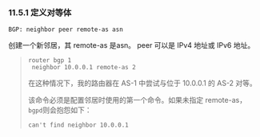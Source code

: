 ### 11.5.1 定义对等体

```shell
BGP: neighbor peer remote-as asn
```

创建一个新邻居，其 remote-as 是asn。 peer 可以是 IPv4 地址或 IPv6 地址。

> ```shell
> router bgp 1
>  neighbor 10.0.0.1 remote-as 2
> ```
>
> 在这种情况下，我的路由器在 AS-1 中尝试与位于 10.0.0.1 的 AS-2 对等。
>
> 该命令必须是配置邻居时使用的第一个命令。如果未指定 remote-as，`bgpd`则会抱怨如下：
>
> ```shell
> can't find neighbor 10.0.0.1
> ```
>